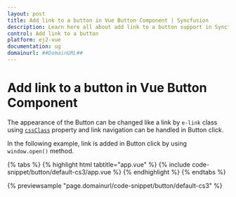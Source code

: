 ```yaml
---
layout: post
title: Add link to a button in Vue Button Component | Syncfusion
description: Learn here all about add link to a button support in Syncfusion Essential Vue Button component, it's elements and more.
control: Add link to a button 
platform: ej2-vue
documentation: ug
domainurl: ##DomainURL##
---
```


# Add link to a button in Vue Button Component

The appearance of the Button can be changed like a link by `e-link` class using [`cssClass`](https://ej2.syncfusion.com/vue/documentation/api/button/#cssclass) property and link navigation can be handled in Button click.

In the following example, link is added in Button click by using `window.open()` method.

{% tabs %}
{% highlight html tabtitle="app.vue" %}
{% include code-snippet/button/default-cs3/app.vue %}
{% endhighlight %}
{% endtabs %}
        
{% previewsample "page.domainurl/code-snippet/button/default-cs3" %}